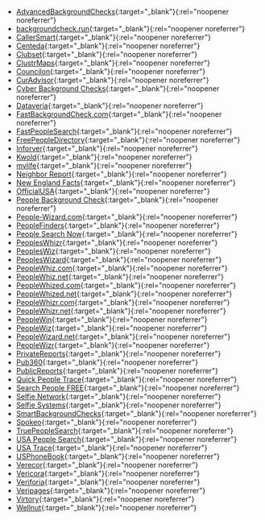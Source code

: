 - [AdvancedBackgroundChecks](https://www.advancedbackgroundchecks.com/removal){:target="_blank"}{:rel="noopener noreferrer"}
- [backgroundcheck.run](https://backgroundcheck.run/ng/control/privacy){:target="_blank"}{:rel="noopener noreferrer"}
- [CallerSmart](https://www.callersmart.com/opt-out){:target="_blank"}{:rel="noopener noreferrer"}
- [Centeda](https://centeda.com/ng/control/privacy){:target="_blank"}{:rel="noopener noreferrer"}
- [Clubset](https://clubset.com/private/control/privacy){:target="_blank"}{:rel="noopener noreferrer"}
- [ClustrMaps](https://clustrmaps.com/bl/opt-out){:target="_blank"}{:rel="noopener noreferrer"}
- [Councilon](https://councilon.com/ex/control/privacy){:target="_blank"}{:rel="noopener noreferrer"}
- [CurAdvisor](https://curadvisor.com/nada/control/privacy){:target="_blank"}{:rel="noopener noreferrer"}
- [Cyber Background Checks](https://cyberbackgroundchecks.com/donotsellmyinfo){:target="_blank"}{:rel="noopener noreferrer"}
- [Dataveria](https://dataveria.com/ng/control/privacy){:target="_blank"}{:rel="noopener noreferrer"}
- [FastBackgroundCheck.com](https://www.fastbackgroundcheck.com/opt-out){:target="_blank"}{:rel="noopener noreferrer"}
- [FastPeopleSearch](https://www.fastpeoplesearch.com/removal){:target="_blank"}{:rel="noopener noreferrer"}
- [FreePeopleDirectory](https://freepeopledirectory.com/contact){:target="_blank"}{:rel="noopener noreferrer"}
- [Inforver](https://persontrust.com/ng/control/privacy){:target="_blank"}{:rel="noopener noreferrer"}
- [Kwold](https://kwold.com/ns/control/privacy){:target="_blank"}{:rel="noopener noreferrer"}
- [mylife](https://www.mylife.com/ccpa/index.pubview){:target="_blank"}{:rel="noopener noreferrer"}
- [Neighbor Report](https://neighbor.report/remove){:target="_blank"}{:rel="noopener noreferrer"}
- [New England Facts](https://newenglandfacts.com/ng/control/privacy){:target="_blank"}{:rel="noopener noreferrer"}
- [OfficialUSA](https://www.officialusa.com/opt-out/){:target="_blank"}{:rel="noopener noreferrer"}
- [People Background Check](https://people-background-check.com/ng/control/privacy){:target="_blank"}{:rel="noopener noreferrer"}
- [People-Wizard.com](https://people-wizard.com/optout){:target="_blank"}{:rel="noopener noreferrer"}
- [PeopleFinders](https://www.peoplefinders.com/opt-out){:target="_blank"}{:rel="noopener noreferrer"}
- [People Search Now](https://www.peoplesearchnow.com/opt-out){:target="_blank"}{:rel="noopener noreferrer"}
- [PeoplesWhizr](https://peopleswhizr.com/optout){:target="_blank"}{:rel="noopener noreferrer"}
- [PeoplesWiz](https://peopleswiz.com/optout){:target="_blank"}{:rel="noopener noreferrer"}
- [PeoplesWizard](https://peopleswizard.com/optout){:target="_blank"}{:rel="noopener noreferrer"}
- [PeopleWhiz.com](https://www.peoplewhiz.com/remove-my-info){:target="_blank"}{:rel="noopener noreferrer"}
- [PeopleWhiz.net](https://peoplewhiz.net/optout){:target="_blank"}{:rel="noopener noreferrer"}
- [PeopleWhized.com](https://peoplewhized.com/optout){:target="_blank"}{:rel="noopener noreferrer"}
- [PeopleWhized.net](https://peoplewhized.net/optout){:target="_blank"}{:rel="noopener noreferrer"}
- [PeopleWhizr.com](https://peoplewhizr.com/optout){:target="_blank"}{:rel="noopener noreferrer"}
- [PeopleWhizr.net](https://peoplewhizr.net/optout){:target="_blank"}{:rel="noopener noreferrer"}
- [PeopleWin](https://www.spokeo.com/optout){:target="_blank"}{:rel="noopener noreferrer"}
- [PeopleWiz](https://peoplewiz.com/optout){:target="_blank"}{:rel="noopener noreferrer"}
- [PeopleWizard.net](https://peoplewizard.net/optout){:target="_blank"}{:rel="noopener noreferrer"}
- [PeopleWizr](https://peoplewizr.com/optout){:target="_blank"}{:rel="noopener noreferrer"}
- [PrivateReports](){:target="_blank"}{:rel="noopener noreferrer"}
- [Pub360](https://plcom.net/ng/control/privacy){:target="_blank"}{:rel="noopener noreferrer"}
- [PublicReports](https://persontrust.com/ng/control/privacy){:target="_blank"}{:rel="noopener noreferrer"}
- [Quick People Trace](https://www.quickpeopletrace.com/contact-us/){:target="_blank"}{:rel="noopener noreferrer"}
- [Search People FREE](https://www.searchpeoplefree.com/opt-out){:target="_blank"}{:rel="noopener noreferrer"}
- [Selfie Network](https://spokeo.com/optout){:target="_blank"}{:rel="noopener noreferrer"}
- [Selfie Systems](https://spokeo.com/optout){:target="_blank"}{:rel="noopener noreferrer"}
- [SmartBackgroundChecks](https://www.smartbackgroundchecks.com/optout){:target="_blank"}{:rel="noopener noreferrer"}
- [Spokeo](https://spokeo.com/optout){:target="_blank"}{:rel="noopener noreferrer"}
- [TruePeopleSearch](https://www.truepeoplesearch.com/removal){:target="_blank"}{:rel="noopener noreferrer"}
- [USA People Search](https://www.usa-people-search.com/manage){:target="_blank"}{:rel="noopener noreferrer"}
- [USA Trace](https://www.usatrace.com/contact-us/){:target="_blank"}{:rel="noopener noreferrer"}
- [USPhoneBook](https://www.usphonebook.com/opt-out){:target="_blank"}{:rel="noopener noreferrer"}
- [Verecor](https://verecor.com/ng/control/privacy){:target="_blank"}{:rel="noopener noreferrer"}
- [Vericora](https://vericora.com/ng/control/privacy){:target="_blank"}{:rel="noopener noreferrer"}
- [Veriforia](https://veriforia.com/ng/control/privacy){:target="_blank"}{:rel="noopener noreferrer"}
- [Veripages](https://veripages.com/inner/control/privacy){:target="_blank"}{:rel="noopener noreferrer"}
- [Virtory](https://virtory.com/prvt/control/privacy){:target="_blank"}{:rel="noopener noreferrer"}
- [Wellnut](https://wellnut.com/noi/control/privacy){:target="_blank"}{:rel="noopener noreferrer"}
